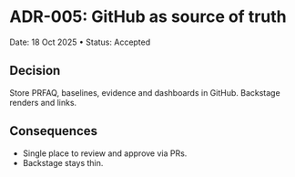 # ADR-005: GitHub as source of truth

Date: 18 Oct 2025 • Status: Accepted

## Decision
Store PRFAQ, baselines, evidence and dashboards in GitHub. Backstage renders and links.

## Consequences
- Single place to review and approve via PRs.
- Backstage stays thin.
